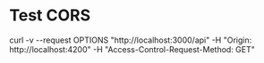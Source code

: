 # Test CORS
curl -v --request OPTIONS "http://localhost:3000/api" -H "Origin: http://localhost:4200" -H "Access-Control-Request-Method: GET"